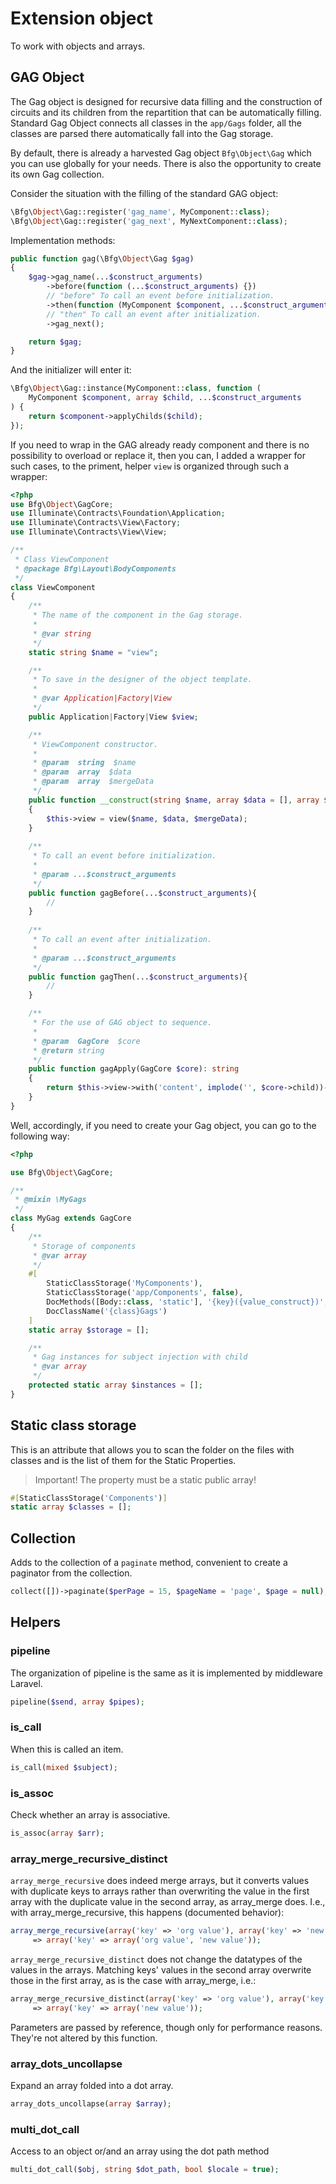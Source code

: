 # Extension object

To work with objects and arrays.

## GAG Object
The Gag object is designed for recursive data filling and the construction 
of circuits and its children from the repartition that can be automatically 
filling. Standard Gag Object connects all classes in the `app/Gags` folder, 
all the classes are parsed there automatically fall into the Gag storage.

By default, there is already a harvested Gag object `Bfg\Object\Gag` 
which you can use globally for your needs. There is also the opportunity 
to create its own Gag collection.

Consider the situation with the filling of the standard GAG object:
```php
\Bfg\Object\Gag::register('gag_name', MyComponent::class);
\Bfg\Object\Gag::register('gag_next', MyNextComponent::class);
```
Implementation methods:
```php
public function gag(\Bfg\Object\Gag $gag)
{
    $gag->gag_name(...$construct_arguments)
        ->before(function (...$construct_arguments) {}) 
        // "before" To call an event before initialization.
        ->then(function (MyComponent $component, ...$construct_arguments) {})
        // "then" To call an event after initialization.
        ->gag_next();

    return $gag;
}
```
And the initializer will enter it:
```php
\Bfg\Object\Gag::instance(MyComponent::class, function (
    MyComponent $component, array $child, ...$construct_arguments
) {
    return $component->applyChilds($child);
});
```
If you need to wrap in the GAG already ready component and there is no 
possibility to overload or replace it, then you can, I added a wrapper 
for such cases, to the priment, helper `view` is organized through such 
a wrapper:
```php
<?php
use Bfg\Object\GagCore;
use Illuminate\Contracts\Foundation\Application;
use Illuminate\Contracts\View\Factory;
use Illuminate\Contracts\View\View;

/**
 * Class ViewComponent
 * @package Bfg\Layout\BodyComponents
 */
class ViewComponent
{
    /**
     * The name of the component in the Gag storage.
     * 
     * @var string
     */
    static string $name = "view";

    /**
     * To save in the designer of the object template.
     * 
     * @var Application|Factory|View
     */
    public Application|Factory|View $view;

    /**
     * ViewComponent constructor.
     *
     * @param  string  $name
     * @param  array  $data
     * @param  array  $mergeData
     */
    public function __construct(string $name, array $data = [], array $mergeData = [])
    {
        $this->view = view($name, $data, $mergeData);
    }
    
    /**
     * To call an event before initialization.
     * 
     * @param ...$construct_arguments
     */
    public function gagBefore(...$construct_arguments){
        //
    }
    
    /**
     * To call an event after initialization.
     * 
     * @param ...$construct_arguments
     */
    public function gagThen(...$construct_arguments){
        //
    }

    /**
     * For the use of GAG object to sequence.
     * 
     * @param  GagCore  $core
     * @return string
     */
    public function gagApply(GagCore $core): string
    {
        return $this->view->with('content', implode('', $core->child))->render();
    }
}
```
Well, accordingly, if you need to create your Gag object, 
you can go to the following way:
```php
<?php

use Bfg\Object\GagCore;

/**
 * @mixin \MyGags
 */
class MyGag extends GagCore
{
    /**
     * Storage of components
     * @var array
     */
    #[
        StaticClassStorage('MyComponents'),
        StaticClassStorage('app/Components', false),
        DocMethods([Body::class, 'static'], '{key}({value_construct})', 'Storage body gag {key} component'),
        DocClassName('{class}Gags')
    ]
    static array $storage = [];

    /**
     * Gag instances for subject injection with child
     * @var array
     */
    protected static array $instances = [];
}
```

## Static class storage
This is an attribute that allows you to scan the folder on the 
files with classes and is the list of them for the Static Properties.
> Important! The property must be a static public array!
```php
#[StaticClassStorage('Components')]
static array $classes = [];
```

## Collection
Adds to the collection of a `paginate` method, 
convenient to create a paginator from the collection.
```php
collect([])->paginate($perPage = 15, $pageName = 'page', $page = null);
```

## Helpers

### pipeline
The organization of pipeline is the same as it is implemented by middleware Laravel.
```php
pipeline($send, array $pipes);
```

### is_call
When this is called an item.
```php
is_call(mixed $subject);
```

### is_assoc
Check whether an array is associative.
```php
is_assoc(array $arr);
```

### array_merge_recursive_distinct
`array_merge_recursive` does indeed merge arrays, but it converts values with duplicate
keys to arrays rather than overwriting the value in the first array with the duplicate
value in the second array, as array_merge does. I.e., with array_merge_recursive,
this happens (documented behavior):
```php
array_merge_recursive(array('key' => 'org value'), array('key' => 'new value'));
     => array('key' => array('org value', 'new value'));
```
`array_merge_recursive_distinct` does not change the datatypes of the values in the arrays.
Matching keys' values in the second array overwrite those in the first array, as is the
case with array_merge, i.e.:
```php
array_merge_recursive_distinct(array('key' => 'org value'), array('key' => 'new value'));
     => array('key' => array('new value'));
```
Parameters are passed by reference, though only for performance reasons. They're not
altered by this function.

### array_dots_uncollapse
Expand an array folded into a dot array.
```php
array_dots_uncollapse(array $array);
```

### multi_dot_call
Access to an object or/and an array using the dot path method
```php
multi_dot_call($obj, string $dot_path, bool $locale = true);
```

